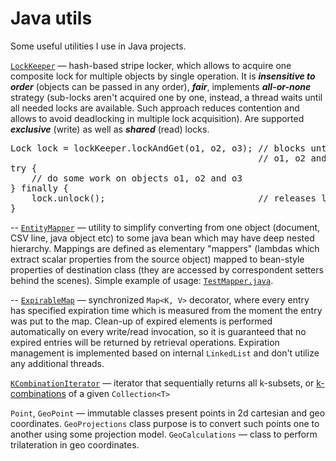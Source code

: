 Java utils
==========

Some useful utilities I use in Java projects.

[`LockKeeper`](src/main/java/ru/salauyou/util/concurrent/LockKeeper.java) — 
hash-based stripe locker, which allows to acquire one composite lock 
for multiple objects by single operation. It is ***insensitive to order*** 
(objects can be passed in any order), ***fair***, implements 
***all-or-none*** strategy (sub-locks aren't acquired one by one, instead,
a thread waits until all needed locks are available. Such approach reduces
contention and allows to avoid deadlocking in multiple lock acquisition). 
Are supported ***exclusive*** (write) as well as ***shared*** (read) locks.

<pre>
Lock lock = lockKeeper.lockAndGet(o1, o2, o3); // blocks until locks for all 
                                               // o1, o2 and o3 become available
try {
    // do some work on objects o1, o2 and o3
} finally {
    lock.unlock();                             // releases locks for all o1, o2 and o3
}</pre>

--
[`EntityMapper`](src/main/java/ru/salauyou/util/mapper/EntityMapper.java) — 
utility to simplify converting from one object (document, CSV line, java object etc) 
to some java bean which may have deep nested hierarchy. Mappings are defined
as elementary "mappers" (lambdas which extract scalar properties from the source
object) mapped to bean-style properties of destination class 
(they are accessed by correspondent setters behind the scenes).
Simple example of usage: [`TestMapper.java`](src/test/java/tests/mapper/TestMapper.java).

--
[`ExpirableMap`](src/main/java/ru/salauyou/util/collect/ExpirableMap.java) — 
synchronized `Map<K, V>` decorator, where every entry has specified 
expiration time which is measured from the moment the entry was put 
to the map. Clean-up of expired elements is performed automatically 
on every write/read invocation, so it is guaranteed that no expired 
entries will be returned by retrieval operations. Expiration management 
is implemented based on internal `LinkedList` and don't utilize 
any additional threads.


[`KCombinationIterator`](src/main/java/ru/salauyou/util/misc/KCombinationIterator.java) — 
iterator that sequentially returns all k-subsets, or
<a href="http://en.wikipedia.org/wiki/Combination">k-combinations</a> 
of a given `Collection<T>`

`Point`, `GeoPoint` — immutable classes present points in 2d cartesian and 
geo coordinates. `GeoProjections` class purpose is to convert such points 
one to another using some projection model. `GeoCalculations` — class 
to perform trilateration in geo coordinates.
